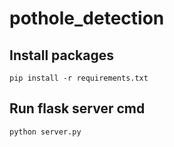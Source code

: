 # pothole_detection

## Install packages

    pip install -r requirements.txt
    
## Run flask server cmd
    python server.py
